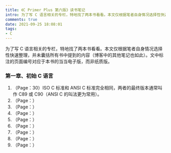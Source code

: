 ```yaml
---
title: 《C Primer Plus 第六版》读书笔记
intro: 为了写 C 语言相关的专栏，特地找了两本书看看。本文仅根据笔者自身情况选择性快速整理，并未囊括所有书中提到的内容（博客中的其他笔记也如此）。文中标注的页面编号对应于本书的当当电子版，而非纸质版。
comments: true
date: 2021-09-25 18:08:01
tags:
- C
---
```


为了写 C 语言相关的专栏，特地找了两本书看看。本文仅根据笔者自身情况选择性快速整理，并未囊括所有书中提到的内容（博客中的其他笔记也如此）。文中标注的页面编号对应于本书的当当电子版，而非纸质版。

### 第一章、初始 C 语言

1. （Page：30）ISO C 标准和 ANSI C 标准完全相同，两者的最终版本通常叫作 C89 或 C90（ANSI C 的叫法更为常用）。
2. （Page：）
3. （Page：）
4. （Page：）
5. （Page：）
6. （Page：）
7. （Page：）
8. （Page：）
9. （Page：）
